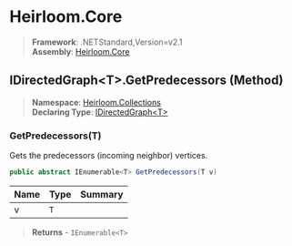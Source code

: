 # Heirloom.Core

> **Framework**: .NETStandard,Version=v2.1  
> **Assembly**: [Heirloom.Core][0]

## IDirectedGraph\<T>.GetPredecessors (Method)

> **Namespace**: [Heirloom.Collections][0]  
> **Declaring Type**: [IDirectedGraph\<T>][1]

### GetPredecessors(T)

Gets the predecessors (incoming neighbor) vertices.

```cs
public abstract IEnumerable<T> GetPredecessors(T v)
```

| Name | Type | Summary |
|------|------|---------|
| v    | `T`  |         |

> **Returns** - `IEnumerable<T>`

[0]: ../../../Heirloom.Core.md
[1]: ../IDirectedGraph[T].md
